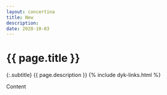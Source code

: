 ```yaml
---
layout: concertina
title: New
description: 
date: 2020-10-03
---
```


# {{ page.title }}

{:.subtitle}
{{ page.description }}
{% include dyk-links.html %}

Content
